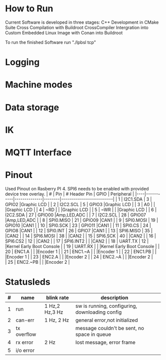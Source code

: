 # How to Run
Current Software is developed in three stages:
C++ Development in CMake Suite
Cross Compilation with Buildroot CrossCompiler
Intergration into Custom Embedded Linux Image with Conan into Buildroot

To run the finished Software run "./lpbsl tcp"

# Logging

# Machine modes

# Data storage

# IK

# MQTT Interface

# Pinout
Used Pinout on Rasberry PI 4.
SPI6 needs to be enabled with provided device tree overlay.
| #  | Pin       | # Header Pin | GPIO   |       Peripheral         |
|----|-----------|--------------|--------|--------------------------|
| 1  | I2C1.SDA  | 3            | GPIO2  |Graphic LCD               |
| 2  | I2C2.SCL  | 5            | GPIO3  |Graphic LCD               |
| 3  | A0        |              |        |Graphic LCD               |
| 4  | ~RD       |              |        |Graphic LCD               |
| 5  | ~WR       |              |        |Graphic LCD               |
| 6  | I2C2.SDA  | 27           | GPIO00 |Amp,LED,ADC               |
| 7  | I2C2.SCL  | 28           | GPIO07 |Amp,LED,ADC               |
| 8  | SPI0.MISO | 21           | GPIO09 |CAN1                      |
| 9  | SPI0.MOSI | 19           | GPIO10 |CAN1                      |
| 10 | SPI0.SCK  | 23           | GPIO11 |CAN1                      |
| 11 | SPI0.CS   | 24           | GPIO8  |CAN1                      |
| 12 | SPI0.INT  | 26           | GPIO7  |CAN1                      |
| 13 | SPI6.MISO | 35           |        |CAN2                      |
| 14 | SPI6.MOSI | 38           |        |CAN2                      |
| 15 | SPI6.SCK  | 40           |        |CAN2                      |
| 16 | SPI6.CS2  | 12           |        |CAN2                      |
| 17 | SPI6.INT2 |              |        |CAN2                      |
| 18 | UART.TX   | 12           |        |Kernel Early Boot Console |
| 19 | UART.RX   |              |        |Kernel Early Boot Console |
| 20 | ENC1.A    |              |        |Encoder 1                 |
| 21 | ENC1.~A   |              |        |Encoder 1                 |
| 22 | ENC1.PB   |              |        |Encoder 1                 |
| 23 | ENC2.A    |              |        |Encoder 2                 |
| 24 | ENC2.~A   |              |        |Encoder 2                 |  
| 25 | ENC2.~PB  |              |        |Encoder 2                 |

# Statusleds
| # | name        | blink rate     | description                                    |   |
|---|-------------|----------------|------------------------------------------------|---|
| 1 | run         | 1 Hz,2 Hz,3 Hz | sw is running, configuring, downloading config |   |
| 2 | can-err     | 1 Hz, 2 Hz     | general error,not initialized                  |   |
| 3 | tx overflow |                | message couldn't be sent, no space in queue    |   |
| 4 | rx error    | 2 Hz           | lost message, error frame                      |   |
| 5 | i/o error   |                |                                                |   |